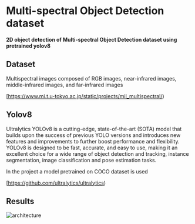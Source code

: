 # Multi-spectral Object Detection dataset

**2D object detection of Multi-spectral Object Detection dataset using pretrained yolov8**

## Dataset

Multispectral images composed of RGB images, near-infrared images, middle-infrared images, and far-infrared images

[https://www.mi.t.u-tokyo.ac.jp/static/projects/mil_multispectral/)

## Yolov8

Ultralytics YOLOv8 is a cutting-edge, state-of-the-art (SOTA) model that builds upon the success of previous YOLO versions and introduces new features and improvements to further boost performance and flexibility. YOLOv8 is designed to be fast, accurate, and easy to use, making it an excellent choice for a wide range of object detection and tracking, instance segmentation, image classification and pose estimation tasks.

In the project a model pretrained on COCO dataset is used

[https://github.com/ultralytics/ultralytics)

## Results

![architecture](./runs/detect/predict/000103.png)
